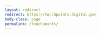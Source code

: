 ```yaml
---
layout: redirect
redirect: https://touchpoints.digital.gov
body-class: page
permalink: /touchpoints/
---
```


